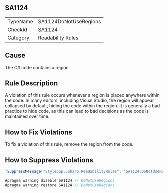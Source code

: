 ﻿## SA1124

<table>
<tr>
  <td>TypeName</td>
  <td>SA1124DoNotUseRegions</td>
</tr>
<tr>
  <td>CheckId</td>
  <td>SA1124</td>
</tr>
<tr>
  <td>Category</td>
  <td>Readability Rules</td>
</tr>
</table>

## Cause

The C# code contains a region.

## Rule Description

A violation of this rule occurs whenever a region is placed anywhere within the code. In many editors, including Visual Studio, the region will appear collapsed by default, hiding the code within the region. It is generally a bad practice to hide code, as this can lead to bad decisions as the code is maintained over time.

## How to Fix Violations

To fix a violation of this rule, remove the region from the code.

## How to Suppress Violations

```csharp
[SuppressMessage("StyleCop.CSharp.ReadabilityRules", "SA1124:DoNotUseRegions", Justification = "Reviewed.")]
```

```csharp
#pragma warning disable SA1124 // DoNotUseRegions
#pragma warning restore SA1124 // DoNotUseRegions
```
